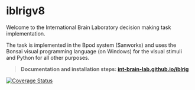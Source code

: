 # iblrigv8

Welcome to the International Brain Laboratory decision making task implementation.

The task is implemented in the Bpod system (Sanworks) and uses the Bonsai visual programming language (on Windows) for the visual stimuli and Python for all other purposes.

> **Documentation and installation steps: [int-brain-lab.github.io/iblrig](https://int-brain-lab.github.io/iblrig)**

[![Coverage Status](https://coveralls.io/repos/github/int-brain-lab/iblrig/badge.svg?branch=iblrigv8)](https://coveralls.io/github/int-brain-lab/iblrig?branch=iblrigv8)
